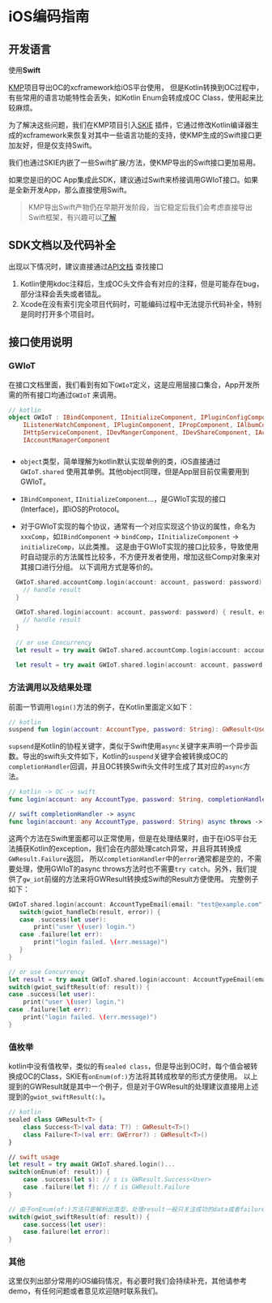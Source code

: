 # iOS编码指南

## 开发语言

使用**Swift**

[KMP](https://kotlinlang.org/docs/multiplatform-intro.html)项目导出OC的xcframework给iOS平台使用，
但是Kotlin转换到OC过程中，有些常用的语言功能特性会丢失，如Kotlin Enum会转成成OC Class，使用起来比较麻烦。

为了解决这些问题，我们在KMP项目引入[SKIE](https://skie.touchlab.co/intro)
插件，它通过修改Kotlin编译器生成的xcframework来恢复对其中一些语言功能的支持，使KMP生成的Swift接口更加友好，但是仅支持Swift。

我们也通过SKIE内嵌了一些Swift扩展/方法，使KMP导出的Swift接口更加易用。

如果您是旧的OC App集成此SDK，建议通过Swift来桥接调用GWIoT接口。如果是全新开发App，那么直接使用Swift。

> KMP导出Swift产物仍在早期开发阶段，当它稳定后我们会考虑直接导出Swift框架，有兴趣可以[了解](https://kotlinlang.org/docs/whatsnew21.html#basic-support-for-swift-export)

## SDK文档以及代码补全

出现以下情况时，建议直接通过[API文档](https://reoqoo.github.io/gwiotapi/api/-g-w-io-t-api/com.gw.gwiotapi/-g-w-io-t/index.html)
查找接口

1. Kotlin使用kdoc注释后，生成OC头文件会有对应的注释，但是可能存在bug，部分注释会丢失或者错乱。
2. Xcode在没有索引完全项目代码时，可能编码过程中无法提示代码补全，特别是同时打开多个项目时。

## 接口使用说明

### GWIoT

在接口文档里面，我们看到有如下`GWIoT`定义，这是应用层接口集合，App开发所需的所有接口均通过`GWIoT`
来调用。

```kotlin
// kotlin
object GWIoT : IBindComponent, IInitializeComponent, IPluginConfigComponent,
    IListenerWatchComponent, IPluginComponent, IPropComponent, IAlbumComponent, IUserInfoComponent,
    IHttpServiceComponent, IDevMangerComponent, IDevShareComponent, IAccountRegisterComponent,
    IAccountManagerComponent
```

###  

- `object`类型，简单理解为kotlin默认实现单例的类，iOS直接通过`GWIoT.shared`
   使用其单例。其他object同理，但是App层目前仅需要用到GWIoT。

- `IBindComponent`, `IInitializeComponent`...，是GWIoT实现的接口(Interface)，即iOS的Protocol。

- 对于GWIoT实现的每个协议，通常有一个对应实现这个协议的属性，命名为`xxxComp`，如`IBindComponent` ->
   `bindComp`，`IInitializeComponent` -> `initializeComp`，以此类推。 这是由于GWIoT实现的接口比较多，导致使用时自动提示的方法属性比较多，不方便开发者使用，增加这些Comp对象来对其接口进行分组。
   以下调用方式是等价的。

```swift
  GWIoT.shared.accountComp.login(account: account, password: password) { result, error in
    // handle result
  }
  
  GWIoT.shared.login(account: account, password: password) { result, error in
    // handle result
  }
  
  // or use Concurrency
  let result = try await GWIoT.shared.accountComp.login(account: account, password: password)
  
  let result = try await GWIoT.shared.login(account: account, password: password)
```

### 方法调用以及结果处理
前面一节调用`login()`方法的例子，在Kotlin里面定义如下：
```kotlin
// kotlin
suspend fun login(account: AccountType, password: String): GWResult<User>
```
`supsend`是Kotlin的协程关键字，类似于Swift使用`async`关键字来声明一个异步函数。导出的swift头文件如下，Kotlin的`suspend`关键字会被转换成OC的`completionHandler`回调，并且OC转换Swift头文件时生成了其对应的`async`方法。
```swift
// kotlin -> OC -> swift
func login(account: any AccountType, password: String, completionHandler: @escaping (GWResult<User>?, (any Error)?) -> Void)

// swift completionHandler -> async
func login(account: any AccountType, password: String) async throws -> GWResult<User>
```

这两个方法在Swift里面都可以正常使用，但是在处理结果时，由于在iOS平台无法捕获Kotlin的exception，我们会在内部处理catch异常，并且将其转换成`GWResult.Failure`返回，
所以`completionHandler`中的`error`通常都是空的，不需要处理，使用GWIoT的async throws方法时也不需要`try catch`。另外，我们提供了`gw_iot`前缀的方法来将GWResult转换成Swift的Result方便使用。
完整例子如下：
```swift
GWIoT.shared.login(account: AccountTypeEmail(email: "test@example.com"), password: "Testpwd123!") { result, error in
   switch(gwiot_handleCb(result, error)) {
   case .success(let user):
       print("user \(user) login.")
   case .failure(let err):
       print("login failed. \(err.message)")
   }
}

// or use Concurrency
let result = try await GWIoT.shared.login(account: AccountTypeEmail(email: "test@example.com"), password: "Testpwd123!")
switch(gwiot_swiftResult(of: result)) {
case .success(let user):
    print("user \(user) login.")
case .failure(let err):
    print("login failed. \(err.message)")
}
```

### 值枚举
kotlin中没有值枚举，类似的有`sealed class`，但是导出到OC时，每个值会被转换成OC的Class，SKIE有`onEnum(of:)`方法将其转成枚举的形式方便使用。
以上提到的GWResult就是其中一个例子，但是对于GWResult的处理建议直接用上述提到的`gwiot_swiftResult(:)`。
```swift
// kotlin
sealed class GWResult<T> {
    class Success<T>(val data: T?) : GWResult<T>() 
    class Failure<T>(val err: GWError?) : GWResult<T>()
}

// swift usage
let result = try await GWIoT.shared.login()...
switch(onEnum(of: result)) {
    case .success(let s): // s is GWResult.Success<User>
    case .failure(let f): // f is GWResult.Failure
}

// 由于onEnum(of:)方法只是解析出类型，处理result一般只关注成功的data或者failure的error，所以我们额外增加gwiot_swiftResult方法直接转成Swift的Result。
switch(gwiot_swiftResult(of: result)) {
    case.success(let user): 
    case.failure(let error): 
}
```

### 其他
这里仅列出部分常用的iOS编码情况，有必要时我们会持续补充，其他请参考demo，有任何问题或者意见欢迎随时联系我们。